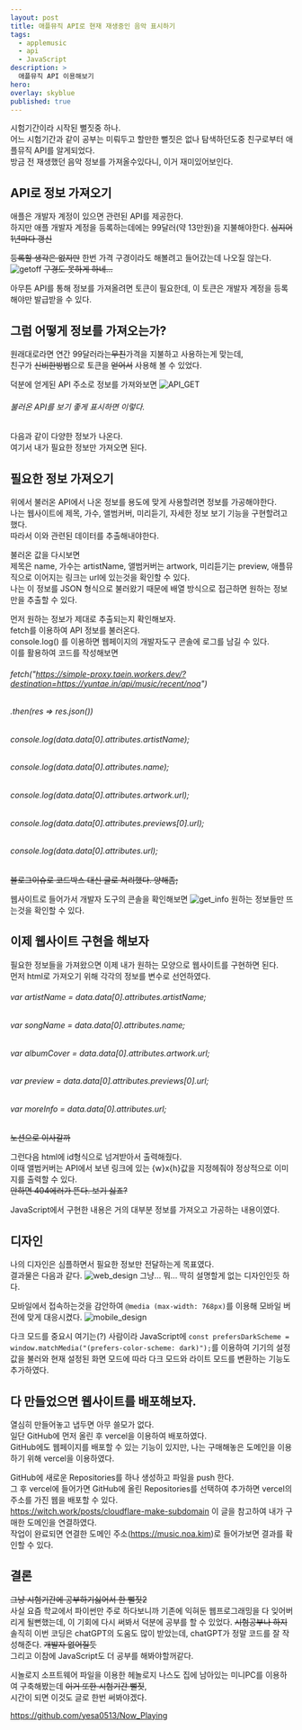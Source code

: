 ```yaml
---
layout: post
title: 애플뮤직 API로 현재 재생중인 음악 표시하기
tags:
  - applemusic
  - api
  - JavaScript
description: >
  애플뮤직 API 이용해보기
hero:
overlay: skyblue
published: true
---
```

시험기간이라 시작된 뻘짓중 하나.  
어느 시험기간과 같이 공부는 미뤄두고 할만한 뻘짓은 없나 탐색하던도중 친구로부터 애플뮤직 API를 알게되었다.  
방금 전 재생했던 음악 정보를 가져올수있다니, 이거 재미있어보인다.  



## API로 정보 가져오기
애플은 개발자 계정이 있으면 관련된 API를 제공한다.  
하지만 애플 개발자 계정을 등록하는데에는 99달러(약 13만원)을 지불해야한다. ~~심지어 1년마다 갱신~~  

~~등록할 생각은 없지만~~ 한번 가격 구경이라도 해볼려고 들어갔는데 나오질 않는다.  
![getoff](/images/applemusic/getaway.png)
~~구경도 못하게 하네...~~  

아무튼 API를 통해 정보를 가져올려면 토큰이 필요한데, 이 토큰은 개발자 계정을 등록해야만 발급받을 수 있다.  



## 그럼 어떻게 정보를 가져오는가?
원래대로라면 연간 99달러라는~~무친~~가격을 지불하고 사용하는게 맞는데,  
친구가 ~~신비한방법~~으로 토큰을 ~~얻어서~~ 사용해 볼 수 있었다.  

덕분에 얻게된 API 주소로 정보를 가져와보면
![API_GET](/images/applemusic/api_get.png)
###### 불러온 API를 보기 좋게 표시하면 이렇다.  
다음과 같이 다양한 정보가 나온다.  
여기서 내가 필요한 정보만 가져오면 된다.  



## 필요한 정보 가져오기
위에서 불러온 API에서 나온 정보를 용도에 맞게 사용할려면 정보를 가공해야한다.  
나는 웹사이트에 제목, 가수, 앨범커버, 미리듣기, 자세한 정보 보기 기능을 구현할려고 했다.  
따라서 이와 관련된 데이터를 추출해내야한다.  

불러온 값을 다시보면  
제목은 name, 가수는 artistName, 앨범커버는 artwork, 미리듣기는 preview, 애플뮤직으로 이어지는 링크는 url에 있는것을 확인할 수 있다.  
나는 이 정보를 JSON 형식으로 불러왔기 때문에 배열 방식으로 접근하면 원하는 정보만을 추출할 수 있다.  

먼저 원하는 정보가 제대로 추출되는지 확인해보자.  
fetch를 이용하여 API 정보를 불러온다.  
console.log() 를 이용하면 웹페이지의 개발자도구 콘솔에 로그를 남길 수 있다.  
이를 활용하여 코드를 작성해보면

###### fetch("https://simple-proxy.taein.workers.dev/?destination=https://yuntae.in/api/music/recent/noa")
######        .then(res => res.json())
######           console.log(data.data[0].attributes.artistName);
######           console.log(data.data[0].attributes.name);
######           console.log(data.data[0].attributes.artwork.url);
######           console.log(data.data[0].attributes.previews[0].url);
######           console.log(data.data[0].attributes.url);
~~블로그이슈로 코드박스 대신 글로 처리했다. 양해좀;~~  

웹사이트로 들어가서 개발자 도구의 콘솔을 확인해보면
![get_info](/images/applemusic/need_info.png)
원하는 정보들만 뜨는것을 확인할 수 있다.  



## 이제 웹사이트 구현을 해보자
필요한 정보들을 가져왔으면 이제 내가 원하는 모양으로 웹사이트를 구현하면 된다.  
먼저 html로 가져오기 위해 각각의 정보를 변수로 선언하였다.

###### var artistName = data.data[0].attributes.artistName;
###### var songName = data.data[0].attributes.name;
###### var albumCover = data.data[0].attributes.artwork.url;
###### var preview = data.data[0].attributes.previews[0].url;
###### var moreInfo = data.data[0].attributes.url;
~~노션으로 이사갈까~~  

그런다음 html에 id형식으로 넘겨받아서 출력해줬다.  
이때 앨범커버는 API에서 보낸 링크에 있는 {w}x{h}값을 지정헤줘야 정상적으로 이미지를 출력할 수 있다.  
~~안하면 404에러가 뜬다. 보기 싫죠?~~

JavaScript에서 구현한 내용은 거의 대부분 정보를 가져오고 가공하는 내용이였다.  



## 디자인
나의 디자인은 심플하면서 필요한 정보만 전달하는게 목표였다.  
결과물은 다음과 같다.
![web_design](/images/applemusic/final_design.png)
그냥... 뭐... 딱히 설명할게 없는 디자인인듯 하다.

모바일에서 접속하는것을 감안하여 `@media (max-width: 768px)`를 이용해 모바일 버전에 맞게 대응시켰다.
![mobile_design](/images/applemusic/mobile_design.png)

다크 모드를 중요시 여기는(?) 사람이라 JavaScript에 `const prefersDarkScheme = window.matchMedia("(prefers-color-scheme: dark)");`를 이용하여
기기의 설정값을 불러와 현재 설정된 화면 모드에 따라 다크 모드와 라이트 모드를 변환하는 기능도 추가하였다.  



## 다 만들었으면 웹사이트를 배포해보자.
열심히 만들어놓고 냅두면 아무 쓸모가 없다.  
일단 GitHub에 먼저 올린 후 vercel을 이용하여 배포하였다.  
GitHub에도 웹페이지를 배포할 수 있는 기능이 있지만, 나는 구매해놓은 도메인을 이용하기 위해 vercel을 이용하였다.

GitHub에 새로운 Repositories를 하나 생성하고 파일을 push 한다.  
그 후 vercel에 들어가면 GitHub에 올린 Repositories를 선택하여 추가하면 vercel의 주소를 가진 웹을 배포할 수 있다.  
https://witch.work/posts/cloudflare-make-subdomain 이 글을 참고하여 내가 구매한 도메인을 연결하였다.  
작업이 완료되면 연결한 도메인 주소(https://music.noa.kim)로 들어가보면 결과를 확인할 수 있다.  



## 결론
~~그냥 시험기간에 공부하기싫어서 한 뻘짓2~~  
사실 요즘 학교에서 파이썬만 주로 하다보니까 기존에 익혀둔 웹프로그래밍을 다 잊어버리게 될뻔했는데, 이 기회에 다시 써봐서 덕분에 공부를 할 수 있었다. ~~시험공부나 하지~~
솔직히 이번 코딩은 chatGPT의 도움도 많이 받았는데, chatGPT가 정말 코드를 잘 작성해준다. ~~개발자 없어질듯~~  
그리고 이참에 JavaScript도 더 공부를 해봐야할꺼같다.

시놀로지 소프트웨어 파일을 이용한 헤놀로지 나스도 집에 남아있는 미니PC를 이용하여 구축해봤는데 ~~이거 또한 시험기간 뻘짓~~,  
시간이 되면 이것도 글로 한번 써봐야겠다.  


https://github.com/yesa0513/Now_Playing
